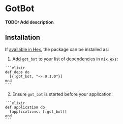 # GotBot

**TODO: Add description**

## Installation

If [available in Hex](https://hex.pm/docs/publish), the package can be installed as:

  1. Add `got_bot` to your list of dependencies in `mix.exs`:

    ```elixir
    def deps do
      [{:got_bot, "~> 0.1.0"}]
    end
    ```

  2. Ensure `got_bot` is started before your application:

    ```elixir
    def application do
      [applications: [:got_bot]]
    end
    ```

